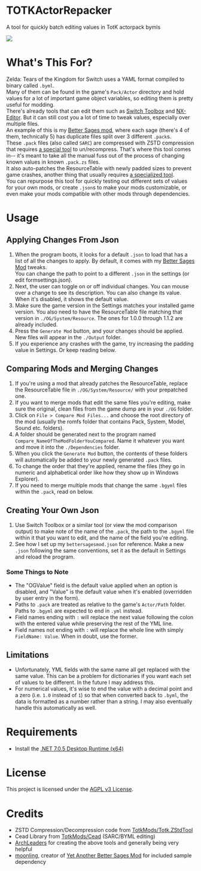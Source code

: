 # TOTKActorRepacker
A tool for quickly batch editing values in TotK actorpack bymls

![](https://i.imgur.com/FRwtWrn.gif)

# What's This For?
Zelda: Tears of the Kingdom for Switch uses a YAML format compiled to binary called ``.byml``.  
Many of them can be found in the game's ``Pack/Actor`` directory and hold values for a lot of important game object variables, so editing them is pretty useful for modding.  
There's already tools that can edit them such as [Switch Toolbox](https://github.com/KillzXGaming/Switch-Toolbox/releases) and [NX-Editor](https://github.com/NX-Editor/NX-Editor). But it can still cost you a lot of time to tweak values, especially over multiple files.  
An example of this is my [Better Sages mod](https://gamebanana.com/mods/443839), where each sage (there's 4 of them, technically 5) has duplicate files split over 3 different ``.pack``s.  
These ``.pack`` files (also called ``SARC``) are compressed with ZSTD compression that requires [a special tool](https://github.com/TotkMods/Totk.ZStdTool/releases) to un/recompress. 
That's where this tool comes in-- it's meant to take all the manual fuss out of the process of changing known values in known ``.pack.zs`` files.  
It also auto-patches the ResourceTable with newly padded sizes to prevent game crashes, another thing that usually requires [a specialized tool](https://gamebanana.com/tools/13409).  
You can repurpose this tool for quickly testing out different sets of values for your own mods, or create ``.json``s to make your mods customizable, or even make your mods compatible with other mods through dependencies.

# Usage 
## Applying Changes From Json
1. When the program boots, it looks for a default ``.json`` to load that has a list of all the changes to apply. By default, it comes with my [Better Sages Mod](https://gamebanana.com/mods/443839) tweaks.  
You can change the path to point to a different ``.json`` in the settings (or edit formsettings.json).  
2. Next, the user can toggle on or off individual changes. You can mouse over a change to see its description. You can also change its value. When it's disabled, it shows the default value.
3. Make sure the game version in the Settings matches your installed game version. You also need to have the ResourceTable file matching that version in ``./OG/System/Resource``. The ones for 1.0.0 through 1.1.2 are already included.  
4. Press the ``Generate Mod`` button, and your changes should be applied. New files will appear in the ``./Output`` folder.
5. If you experience any crashes with the game, try increasing the padding value in Settings. Or keep reading below.

## Comparing Mods and Merging Changes
1. If you're using a mod that already patches the ResourceTable, replace the ResourceTable file in ``./OG/System/Resource/`` with your prepatched one.  
2. If you want to merge mods that edit the same files you're editing, make sure the original, clean files from the game dump are in your ``./OG`` folder.  
3. Click on ``File > Compare Mod Files...`` and choose the root directory of the mod (usually the romfs folder that contains Pack, System, Model, Sound etc. folders).  
4. A folder should be generated next to the program named ``Compare_NameOfTheModFolderYouCompared``. Name it whatever you want and move it into the ``./Dependencies`` folder.
5. When you click the ``Generate Mod`` button, the contents of these folders will automatically be added to your newly generated ``.pack`` files.
6. To change the order that they're applied, rename the files (they go in numeric and alphabetical order like how they show up in Windows Explorer).
7. If you need to merge multiple mods that change the same ``.bgyml`` files within the ``.pack``, read on below.

## Creating Your Own Json
1. Use Switch Toolbox or a similar tool (or view the mod comparison output) to make note of the name of the ``.pack``, the path to the ``.bgyml`` file within it that you want to edit, and the name of the field you're editing.
2. See how I set up my ``bettersagesmod.json`` for reference. Make a new ``.json`` following the same conventions, set it as the default in Settings and reload the program.   

### Some Things to Note
- The "OGValue" field is the default value applied when an option is disabled, and "Value" is the default value when it's enabled (overridden by user entry in the form).
- Paths to ``.pack`` are treated as relative to the game's ``Actor/Path`` folder. Paths to ``.bgyml`` are expected to end in ``.yml`` instead.
- Field names ending with ``:`` will replace the next value following the colon with the entered value while preserving the rest of the YML line.
- Field names not ending with ``:`` will replace the whole line with simply ``FieldName: Value``. When in doubt, use the former.

## Limitations
- Unfortunately, YML fields with the same name all get replaced with the same value. This can be a problem for dictionaries if you want each set of values to be different. In the future I may address this.  
- For numerical values, it's wise to end the value with a decimal point and a zero (i.e. ``1.0`` instead of ``1``) so that when converted back to ``.byml``, the data is formatted as a number rather than a string. I may also eventually handle this automatically as well.

# Requirements
- Install the [.NET 7.0.5 Desktop Runtime (x64)](https://dotnet.microsoft.com/en-us/download/dotnet/thank-you/runtime-desktop-7.0.5-windows-x64-installer)

# License
This project is licensed under the [AGPL v3 License](https://github.com/ShrineFox/TOTKActorRepacker/blob/main/LICENSE).

# Credits
- ZSTD Compression/Decompression code from [TotkMods/Totk.ZStdTool](https://github.com/TotkMods/Totk.ZStdTool)
- Cead Library from [TotkMods/Cead](https://github.com/TotkMods/Cead) (SARC/BYML editing)
- [ArchLeaders](https://github.com/ArchLeaders) for creating the above tools and generally being very helpful
- [moonling](https://gamebanana.com/members/1698465), creator of [Yet Another Better Sages Mod](https://gamebanana.com/mods/445290) for included sample dependency
